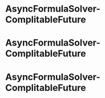 # AsyncFormulaSolver-ComplitableFuture
# AsyncFormulaSolver-ComplitableFuture
# AsyncFormulaSolver-ComplitableFuture
